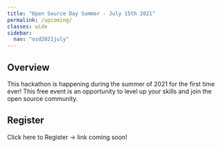 ```yaml
---
title: "Open Source Day Summer - July 15th 2021"
permalink: /upcoming/
classes: wide
sidebar:
  nav: "osd2021july"
---
```

## Overview

This hackathon is happening during the summer of 2021 for the first time ever! This free event is an opportunity to level up your skills and join the open source community.

## Register

Click here to Register -> link coming soon!


